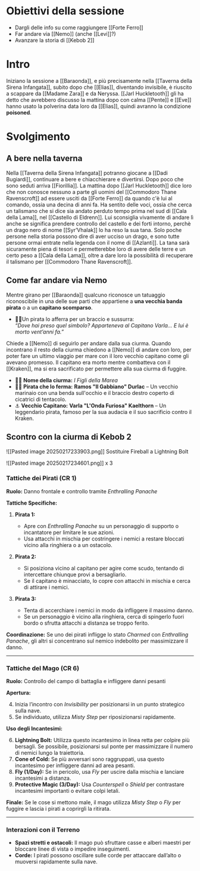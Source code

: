 # Obiettivi della sessione
- Dargli delle info su come raggiungere [[Forte Ferro]]
- Far andare via [[Nemo]] (anche [[Levi]]?)
- Avanzare la storia di [[Kebob 2]]

# Intro
Iniziano la sessione a [[Baraonda]], e più precisamente nella [[Taverna della Sirena Infangata]], subito dopo che [[Elias]], diventando invisibile, è riuscito a scappare da [[Madame Zara]] e da Neryssa. 
[[Jarl Huckletooth]] gli ha detto che avrebbero discusso la mattina dopo con calma
[[Pente]] e [[Eve]] hanno usato la polverina data loro da [[Elias]], quindi avranno la condizione **poisoned**. 

# Svolgimento
## A bere nella taverna
Nella [[Taverna della Sirena Infangata]] potranno giocane a [[Dadi Bugiardi]], continuare a bere e chiacchierare e divertirsi. 
Dopo poco che sono seduti arriva [[Fiorillia]]. 
La mattina dopo [[Jarl Huckletooth]] dice loro che non conosce nessuno a parte gli uomini del [[Commodoro Thane Ravenscroft]] ad essere usciti da [[Forte Ferro]] da quando c'è lui al comando, ossia una decina di anni fa.
Ha sentito delle voci, ossia che cerca un talismano che si dice sia andato perduto tempo prima nel sud di [[Cala della Lama]], nel [[Castello di Eldrenn]]. Lui sconsiglia vivamente di andare lì anche se significa prendere controllo del castello e dei forti intorno, perchè un drago nero di nome [[Syr’Vhalak]] lo ha reso la sua tana. Solo poche persone nella storia possono dire di aver ucciso un drago, e sono tutte persone ormai entrate nella legenda con il nome di [[Azlanti]]. La tana sarà sicuramente piena di tesori e permetterebbe loro di avere delle terre e un certo peso a [[Cala della Lama]], oltre a dare loro la possibilità di recuperare il talismano per [[Commodoro Thane Ravenscroft]].




## Come far andare via Nemo
Mentre girano per [[Baraonda]] qualcuno riconosce un tatuaggio riconoscibile in una delle sue parti che appartiene a **una vecchia banda pirata** o a un **capitano scomparso**.

- 🏴‍☠️Un pirata lo afferra per un braccio e sussurra:  
    _“Dove hai preso quel simbolo? Apparteneva al Capitano Varla… E lui è morto vent’anni fa.”_

Chiede a [[Nemo]] di seguirlo per andare dalla sua ciurma. Quando incontrano il resto della ciurma chiedono a [[Nemo]] di andare con loro, per poter fare un ultimo viaggio per mare con il loro vecchio capitano come gli avevano promesso. Il capitano era morto mentre combatteva con il [[Kraken]], ma si era sacrificato per permettere alla sua ciurma di fuggire. 

- 🏴‍☠️ **Nome della ciurma:** _I Figli della Marea_
- 🏴‍☠️ **Pirata che lo ferma:** **Ramos "Il Gabbiano" Durlac** – Un vecchio marinaio con una benda sull'occhio e il braccio destro coperto di cicatrici di tentacolo.
- ⚓ **Vecchio Capitano:** **Varla "L'Onda Furiosa" Kaelthorn** – Un leggendario pirata, famoso per la sua audacia e il suo sacrificio contro il Kraken.

## Scontro con la ciurma di Kebob 2
![[Pasted image 20250217233903.png]]
Sostituire Fireball a Lightning Bolt

![[Pasted image 20250217234601.png]] x 3

### **Tattiche dei Pirati (CR 1)**

**Ruolo:** Danno frontale e controllo tramite _Enthralling Panache_

**Tattiche Specifiche:**

1. **Pirata 1:**
    
    - Apre con _Enthralling Panache_ su un personaggio di supporto o incantatore per limitare le sue azioni.
    - Usa attacchi in mischia per costringere i nemici a restare bloccati vicino alla ringhiera o a un ostacolo.
2. **Pirata 2:**
    
    - Si posiziona vicino al capitano per agire come scudo, tentando di intercettare chiunque provi a bersagliarlo.
    - Se il capitano è minacciato, lo copre con attacchi in mischia e cerca di attirare i nemici.
3. **Pirata 3:**
    
    - Tenta di accerchiare i nemici in modo da infliggere il massimo danno.
    - Se un personaggio è vicino alla ringhiera, cerca di spingerlo fuori bordo o sfrutta attacchi a distanza se troppo ferito.

**Coordinazione:** Se uno dei pirati infligge lo stato _Charmed_ con _Enthralling Panache_, gli altri si concentrano sul nemico indebolito per massimizzare il danno.

---

### **Tattiche del Mago (CR 6)**

**Ruolo:** Controllo del campo di battaglia e infliggere danni pesanti

**Apertura:**

4. Inizia l’incontro con _Invisibility_ per posizionarsi in un punto strategico sulla nave.
5. Se individuato, utilizza _Misty Step_ per riposizionarsi rapidamente.

**Uso degli Incantesimi:**

6. **Lightning Bolt:** Utilizza questo incantesimo in linea retta per colpire più bersagli. Se possibile, posizionarsi sul ponte per massimizzare il numero di nemici lungo la traiettoria.
7. **Cone of Cold:** Se più avversari sono raggruppati, usa questo incantesimo per infliggere danni ad area pesanti.
8. **Fly (1/Day):** Se in pericolo, usa _Fly_ per uscire dalla mischia e lanciare incantesimi a distanza.
9. **Protective Magic (3/Day):** Usa _Counterspell_ o _Shield_ per contrastare incantesimi importanti o evitare colpi letali.

**Finale:** Se le cose si mettono male, il mago utilizza _Misty Step_ o _Fly_ per fuggire e lascia i pirati a coprirgli la ritirata.

---

### **Interazioni con il Terreno**

- **Spazi stretti e ostacoli:** Il mago può sfruttare casse e alberi maestri per bloccare linee di vista o impedire inseguimenti.
- **Corde:** I pirati possono oscillare sulle corde per attaccare dall’alto o muoversi rapidamente sulla nave.